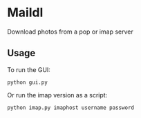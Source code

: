 # Maildl

Download photos from a pop or imap server

## Usage

To run the GUI:

`python gui.py`

Or run the imap version as a script:

`python imap.py imaphost username password`
